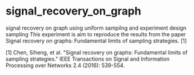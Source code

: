# signal_recovery_on_graph
signal recovery on graph using uniform sampilng and experiment design sampling
This experiment is aim to reproduce the results from the paper Signal recovery on graphs: Fundamental limits of sampling strategies. [1]







[1] Chen, Siheng, et al. "Signal recovery on graphs: Fundamental limits of sampling strategies." IEEE Transactions on Signal and Information Processing over Networks 2.4 (2016): 539-554.
